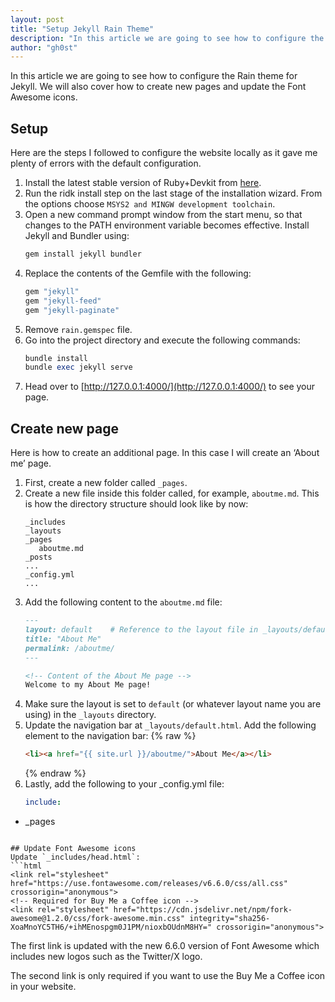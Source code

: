 ```yaml
---
layout: post
title: "Setup Jekyll Rain Theme"
description: "In this article we are going to see how to configure the Rain theme for Jekyll. We will also cover how to create new pages and update the Font Awesome icons."
author: "gh0st"
---
```

In this article we are going to see how to configure the Rain theme for Jekyll. We will also cover how to create new pages and update the Font Awesome icons.
## Setup
Here are the steps I followed to configure the website locally as it gave me plenty of errors with the default configuration.
1. Install the latest stable version of Ruby+Devkit from [here](https://rubyinstaller.org/downloads/).
2. Run the ridk install step on the last stage of the installation wizard. From the options choose `MSYS2 and MINGW development toolchain`.
3. Open a new command prompt window from the start menu, so that changes to the PATH environment variable becomes effective. Install Jekyll and Bundler using:
   ```ruby
   gem install jekyll bundler
   ```
4. Replace the contents of the Gemfile with the following:
   ```ruby
   gem "jekyll"
   gem "jekyll-feed"
   gem "jekyll-paginate"
   ```
5. Remove `rain.gemspec` file.
6. Go into the project directory and execute the following commands:
   ```ruby
   bundle install
   bundle exec jekyll serve
   ```
7. Head over to [http://127.0.0.1:4000/](http://127.0.0.1:4000/) to see your page.

## Create new page
Here is how to create an additional page. In this case I will create an ‘About me’ page.
1. First, create a new folder called `_pages`.
2. Create a new file inside this folder called, for example, `aboutme.md`. This is how the directory structure should look like by now:
   ```
   _includes
   _layouts
   _pages
      aboutme.md
   _posts
   ...
   _config.yml
   ...
   ```
3. Add the following content to the `aboutme.md` file:
   ```markdown
   ---
   layout: default    # Reference to the layout file in _layouts/default.html
   title: "About Me"
   permalink: /aboutme/
   ---

   <!-- Content of the About Me page -->
   Welcome to my About Me page!
   ```
4. Make sure the layout is set to `default` (or whatever layout name you are using) in the `_layouts` directory.
5. Update the navigation bar at `_layouts/default.html`. Add the following element to the navigation bar:
   {% raw %}
   ```html
   <li><a href="{{ site.url }}/aboutme/">About Me</a></li>
   ```
   {% endraw %}
6. Lastly, add the following to your _config.yml file:
   ```yml
   include:
  - _pages
   ```

## Update Font Awesome icons
Update `_includes/head.html`:
```html
<link rel="stylesheet" href="https://use.fontawesome.com/releases/v6.6.0/css/all.css" crossorigin="anonymous">
<!-- Required for Buy Me a Coffee icon -->
<link rel="stylesheet" href="https://cdn.jsdelivr.net/npm/fork-awesome@1.2.0/css/fork-awesome.min.css" integrity="sha256-XoaMnoYC5TH6/+ihMEnospgm0J1PM/nioxbOUdnM8HY=" crossorigin="anonymous">
```
The first link is updated with the new 6.6.0 version of Font Awesome which includes new logos such as the Twitter/X logo.  
  
The second link is only required if you want to use the Buy Me a Coffee icon in your website.

